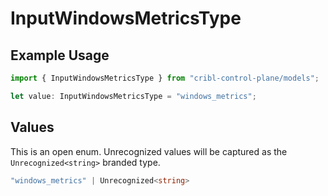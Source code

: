 # InputWindowsMetricsType

## Example Usage

```typescript
import { InputWindowsMetricsType } from "cribl-control-plane/models";

let value: InputWindowsMetricsType = "windows_metrics";
```

## Values

This is an open enum. Unrecognized values will be captured as the `Unrecognized<string>` branded type.

```typescript
"windows_metrics" | Unrecognized<string>
```